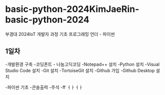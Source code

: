 # basic-python-2024KimJaeRin-basic-python-2024
부경대 2024IoT 개발자 과정 기초 프로그래밍 언더 - 파이썬


## 1일차
-개발환경 구축
  -코딩폰트 - 나눔고딕코딩
  -Notepad++ 설치
  -Python 설치
  -Visual Studio Code 설치
  -Git 설치
    -TortoiseGit 설치
    -Github 가입
    -Github Desktop 설치
    
-파이썬 기초
  -콘솔출력
  -주석
  -ff   ㅓㅏㅓㅏ
